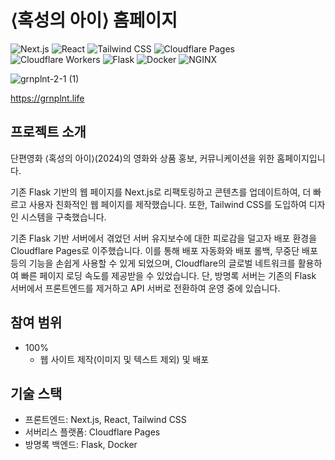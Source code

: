 # ⟨혹성의 아이⟩ 홈페이지

![Next.js](https://img.shields.io/badge/Next.js-000000?style=for-the-badge&logo=Nextdotjs&logoColor=white)
![React](https://img.shields.io/badge/React-61DAFB?style=for-the-badge&logo=React&logoColor=black)
![Tailwind CSS](https://img.shields.io/badge/Tailwind%20CSS-06B6D4?style=for-the-badge&logo=TailwindCSS&logoColor=white)
![Cloudflare Pages](https://img.shields.io/badge/Cloudflare%20Pages-F38020?style=for-the-badge&logo=CloudflarePages&logoColor=white)
![Cloudflare Workers](https://img.shields.io/badge/Cloudflare%20Workers-F38020?style=for-the-badge&logo=CloudflareWorkers&logoColor=white)
![Flask](https://img.shields.io/badge/Flask-000000?style=for-the-badge&logo=Flask&logoColor=white)
![Docker](https://img.shields.io/badge/Docker-2496ED?style=for-the-badge&logo=Docker&logoColor=white)
![NGINX](https://img.shields.io/badge/NGINX-009639?style=for-the-badge&logo=NGINX&logoColor=white)

![grnplnt-2-1 (1)](https://github.com/user-attachments/assets/59bb2c8b-96bc-46d9-8528-b9f7b16031c4)

https://grnplnt.life

## 프로젝트 소개

단편영화 ⟨혹성의 아이⟩(2024)의 영화와 상품 홍보, 커뮤니케이션을 위한 홈페이지입니다.

기존 Flask 기반의 웹 페이지를 Next.js로 리팩토링하고 콘텐츠를 업데이트하여, 더 빠르고 사용자 친화적인 웹 페이지를 제작했습니다. 또한, Tailwind CSS를 도입하여 디자인 시스템을 구축했습니다.

기존 Flask 기반 서버에서 겪었던 서버 유지보수에 대한 피로감을 덜고자 배포 환경을 Cloudflare Pages로 이주했습니다. 이를 통해 배포 자동화와 배포 롤백, 무중단 배포 등의 기능을 손쉽게 사용할 수 있게 되었으며, Cloudflare의 글로벌 네트워크를 활용하여 빠른 페이지 로딩 속도를 제공받을 수 있었습니다. 단, 방명록 서버는 기존의 Flask 서버에서 프론트엔드를 제거하고 API 서버로 전환하여 운영 중에 있습니다.

## 참여 범위

- 100%
  - 웹 사이트 제작(이미지 및 텍스트 제외) 및 배포

## 기술 스택

- 프론트엔드: Next.js, React, Tailwind CSS
- 서버리스 플랫폼: Cloudflare Pages
- 방명록 백엔드: Flask, Docker
